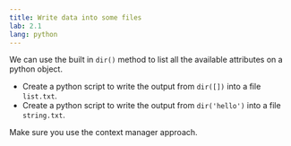 ```yaml
---
title: Write data into some files
lab: 2.1
lang: python
---
```


We can use the built in `dir()` method to list all the available attributes on a python object.

- Create a python script to write the output from `dir([])` into a file `list.txt`.
- Create a python script to write the output from `dir('hello')` into a file `string.txt`.

Make sure you use the context manager approach.